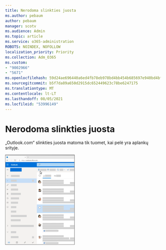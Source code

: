 ```yaml
---
title: Nerodoma slinkties juosta
ms.author: pebaum
author: pebaum
manager: scotv
ms.audience: Admin
ms.topic: article
ms.service: o365-administration
ROBOTS: NOINDEX, NOFOLLOW
localization_priority: Priority
ms.collection: Adm_O365
ms.custom:
- "9002966"
- "5671"
ms.openlocfilehash: 59d24ae696440a6ed4fb78eb978bd4bb454b685697e940bd4bfbf8b9009f141e
ms.sourcegitcommit: b5f7da89a650d2915dc652449623c78be6247175
ms.translationtype: MT
ms.contentlocale: lt-LT
ms.lasthandoff: 08/05/2021
ms.locfileid: "53996149"
---
```

# <a name="cannot-see-the-scroll-bar"></a>Nerodoma slinkties juosta

„Outlook.com“ slinkties juosta matoma tik tuomet, kai pelė yra aplankų srityje.

![Užveskite pelę ant aplanko Gauta slinkties juostos](media/16353_mouse_over_inbox_scrollbar-225x292.gif)
